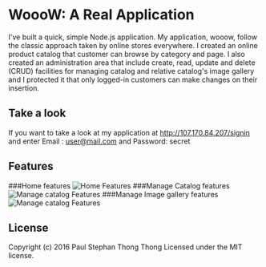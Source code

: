 # WoooW: A Real Application
I've built a quick, simple Node.js application.
My application, wooow, follow the classic approach taken by online stores everywhere.
I created an online product catalog that customer can browse by category and page. I also created an administration area that include create, read, update and delete (CRUD) facilities for managing catalog and relative catalog's image gallery and I protected it that only logged-in customers can make changes on their insertion.
## Take a look
If you want to take a look at my application at http://107.170.84.207/signin and enter
Email : user@mail.com and 
Password: secret
## Features
###Home features
![Home Features](http://i.imgur.com/N6bQvaf.png)
###Manage Catalog features
![Manage catalog Features](http://i.imgur.com/ugauHkP.png)
###Manage Image gallery features
![Manage catalog Features](http://i.imgur.com/witZE6f.png)

## License
Copyright (c) 2016 Paul Stephan Thong Thong
Licensed under the MIT license.



